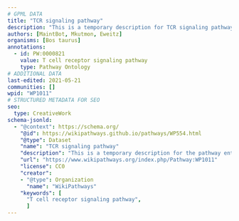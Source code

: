```yaml
---
# GPML DATA
title: "TCR signaling pathway"
description: "This is a temporary description for TCR signaling pathway"
authors: [MaintBot, Mkutmon, Eweitz]
organisms: [Bos taurus]
annotations:
  - id: PW:0000821
    value: T cell receptor signaling pathway
    type: Pathway Ontology
# ADDITIONAL DATA
last-edited: 2021-05-21
communities: []
wpid: "WP1011"
# STRUCTURED METADATA FOR SEO
seo:
  type: CreativeWork
schema-jsonld:
  - "@context": https://schema.org/
    "@id": https://wikipathways.github.io/pathways/WP554.html
    "@type": Dataset
    "name": "TCR signaling pathway"
    "description": "This is a temporary description for the pathway entitled: TCR signaling pathway"
    "url": "https://www.wikipathways.org/index.php/Pathway:WP1011"
    "license": CC0
    "creator":
    - "@type": Organization
      "name": "WikiPathways"
    "keywords": [
      "T cell receptor signaling pathway",
      ]
---
```


